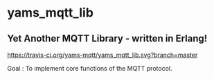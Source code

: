 # yams_mqtt_lib
## Yet Another MQTT Library - written in Erlang!

https://travis-ci.org/yams-mqtt/yams_mqtt_lib.svg?branch=master

Goal : To implement core functions of the MQTT protocol.
